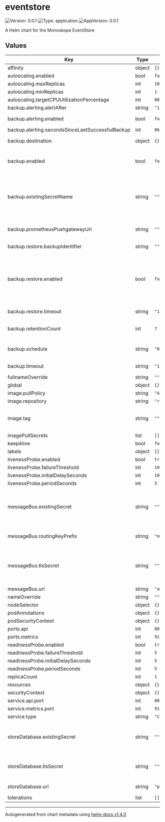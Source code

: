 # eventstore

![Version: 0.0.1](https://img.shields.io/badge/Version-0.0.1-informational?style=flat-square) ![Type: application](https://img.shields.io/badge/Type-application-informational?style=flat-square) ![AppVersion: 0.0.1](https://img.shields.io/badge/AppVersion-0.0.1-informational?style=flat-square)

A Helm chart for the Monoskope EventStore

## Values

| Key | Type | Default | Description |
|-----|------|---------|-------------|
| affinity | object | `{}` |  |
| autoscaling.enabled | bool | `false` |  |
| autoscaling.maxReplicas | int | `10` |  |
| autoscaling.minReplicas | int | `1` |  |
| autoscaling.targetCPUUtilizationPercentage | int | `80` |  |
| backup.alerting.alertAfter | string | `"1h"` |  |
| backup.alerting.enabled | bool | `false` | Enables alerting for failed backups |
| backup.alerting.secondsSinceLastSuccessfulBackup | int | `86400` |  |
| backup.destination | object | `{}` | Backup destination, e.g. s3 |
| backup.enabled | bool | `false` | Enables automated backups for the eventstore |
| backup.existingSecretName | string | `""` | Secret containing destination specific secrets, e.g. credentials to s3. The secret will be mounted as environment. |
| backup.prometheusPushgatewayUrl | string | `""` | Prometheus push gateway to push metrics to |
| backup.restore.backupIdentifier | string | `""` | Identifier of the backup to restore. |
| backup.restore.enabled | bool | `false` | Enabling this will deploy a job which restores the backup set up in backupIdentifier from the backup.destination specified earlier. |
| backup.restore.timeout | string | `"1h"` | Timeout for restore job |
| backup.retentionCount | int | `7` | Number of most recent backups to keep |
| backup.schedule | string | `"0 22 * * *"` | CRON expression defining the backup schedule |
| backup.timeout | string | `"1h"` | Timeout for backup job |
| fullnameOverride | string | `""` |  |
| global | object | `{}` |  |
| image.pullPolicy | string | `"Always"` |  |
| image.repository | string | `"registry.gitlab.figo.systems/platform/monoskope/monoskope/eventstore"` |  |
| image.tag | string | `""` | Overrides the image tag whose default is the chart appVersion. |
| imagePullSecrets | list | `[]` |  |
| keepAlive | bool | `false` |  |
| labels | object | `{}` |  |
| livenessProbe.enabled | bool | `true` |  |
| livenessProbe.failureThreshold | int | `10` |  |
| livenessProbe.initialDelaySeconds | int | `10` |  |
| livenessProbe.periodSeconds | int | `5` |  |
| messageBus.existingSecret | string | `""` | Name of the configmap containing the config for the eventstore messagebus |
| messageBus.routingKeyPrefix | string | `"m8"` | Prefix for routing messages via message bus |
| messageBus.tlsSecret | string | `""` | Name of the secret containing the tls certificate/key to access the messagebus |
| messageBus.url | string | `"amqps://127.0.0.1:5672/"` | URL of the bus |
| nameOverride | string | `""` |  |
| nodeSelector | object | `{}` |  |
| podAnnotations | object | `{}` |  |
| podSecurityContext | object | `{}` |  |
| ports.api | int | `8080` |  |
| ports.metrics | int | `9102` |  |
| readinessProbe.enabled | bool | `true` |  |
| readinessProbe.failureThreshold | int | `5` |  |
| readinessProbe.initialDelaySeconds | int | `5` |  |
| readinessProbe.periodSeconds | int | `5` |  |
| replicaCount | int | `1` |  |
| resources | object | `{}` |  |
| securityContext | object | `{}` |  |
| service.api.port | int | `8080` |  |
| service.metrics.port | int | `9102` |  |
| service.type | string | `"ClusterIP"` |  |
| storeDatabase.existingSecret | string | `""` | Name of the secret containing the config for the eventstore database |
| storeDatabase.tlsSecret | string | `""` | Name of the secret containing the tls certificates/keys |
| storeDatabase.url | string | `"postgres://root@127.0.0.1:26257/test?sslmode=disable"` | URL of the database |
| tolerations | list | `[]` |  |

----------------------------------------------
Autogenerated from chart metadata using [helm-docs v1.4.0](https://github.com/norwoodj/helm-docs/releases/v1.4.0)
